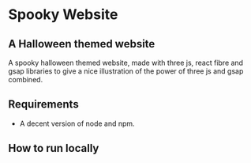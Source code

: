 # Spooky Website

## A Halloween themed website 

A spooky halloween themed website, made with three js, react fibre and gsap libraries to give a nice illustration of the power of three js and gsap combined.

## Requirements

- A decent version of node and npm.

## How to run locally

